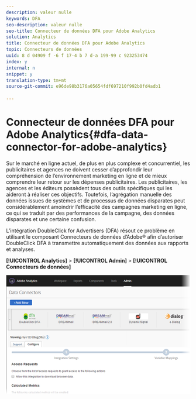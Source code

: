 ```yaml
---
description: valeur nulle
keywords: DFA
seo-description: valeur nulle
seo-title: Connecteur de données DFA pour Adobe Analytics
solution: Analytics
title: Connecteur de données DFA pour Adobe Analytics
topic: Connecteurs de données
uuid: 8 d 04909 f -6 f 17-4 b 7 d-a 199-99 c 923253474
index: y
internal: n
snippet: y
translation-type: tm+mt
source-git-commit: e96de98b3176a05654fdf697210f992b0fd4adb1

---
```



# Connecteur de données DFA pour Adobe Analytics{#dfa-data-connector-for-adobe-analytics}

Sur le marché en ligne actuel, de plus en plus complexe et concurrentiel, les publicitaires et agences ne doivent cesser d’approfondir leur compréhension de l’environnement marketing en ligne et de mieux comprendre leur retour sur les dépenses publicitaires. Les publicitaires, les agences et les éditeurs possèdent tous des outils spécifiques qui les aideront à réaliser ces objectifs. Toutefois, l’agrégation manuelle des données issues de systèmes et de processus de données disparates peut considérablement amoindrir l’efficacité des campagnes marketing en ligne, ce qui se traduit par des performances de la campagne, des données disparates et une certaine confusion.

L’intégration DoubleClick for Advertisers (DFA) résout ce problème en utilisant le composant Connecteurs de données d’Adobe® afin d’autoriser DoubleClick DFA à transmettre automatiquement des données aux rapports et analyses.

**[!UICONTROL Analytics]** &gt; **[!UICONTROL Admin]** &gt; **[!UICONTROL Connecteurs de données]**

![](assets/data-connectors-home.png)


